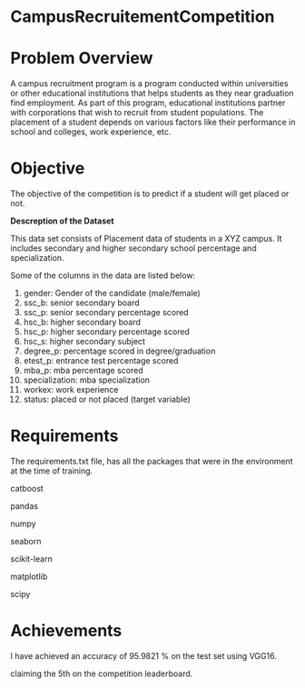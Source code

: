 # CampusRecruitementCompetition


# Problem Overview 
A campus recruitment program is a program conducted within universities or other educational institutions that helps students as they near graduation find employment. 
As part of this program, educational institutions partner with corporations that wish to recruit from student populations.
The placement of a student depends on various factors like their performance in school and colleges, work experience, etc. 

# Objective
The objective of the competition is to predict if a student will get placed or not.

**Descreption of the Dataset**

This data set consists of Placement data of students in a XYZ campus. It includes secondary and higher secondary school percentage and specialization.

Some of the columns in the data are listed below:
1) gender: Gender of the candidate (male/female)
2) ssc_b: senior secondary board
3) ssc_p: senior secondary percentage scored
4) hsc_b: higher secondary board
5) hsc_p: higher secondary percentage scored
6) hsc_s: higher secondary subject
7) degree_p: percentage scored in degree/graduation
8) etest_p: entrance test percentage scored
9) mba_p: mba percentage scored
10) specialization: mba specialization
11) workex: work experience
12) status: placed or not placed (target variable)



# Requirements
The requirements.txt file, has all the packages that were in the environment at the time of training.

catboost

pandas

numpy

seaborn

scikit-learn

matplotlib

scipy

# Achievements 
I have achieved an accuracy of 95.9821 % on the test set using VGG16.

claiming the 5th on the competition leaderboard.




